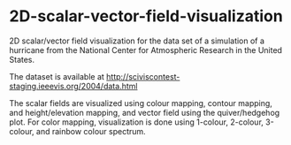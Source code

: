 # 2D-scalar-vector-field-visualization
2D scalar/vector field visualization for the data set of a simulation of a hurricane from the National Center for Atmospheric Research in the United States. 


The dataset is available at http://sciviscontest-staging.ieeevis.org/2004/data.html

The scalar fields are visualized using colour mapping, contour mapping, and height/elevation mapping, and vector field using the quiver/hedgehog plot.
For color mapping, visualization is done using 1-colour, 2-colour, 3-colour, and rainbow colour spectrum.
